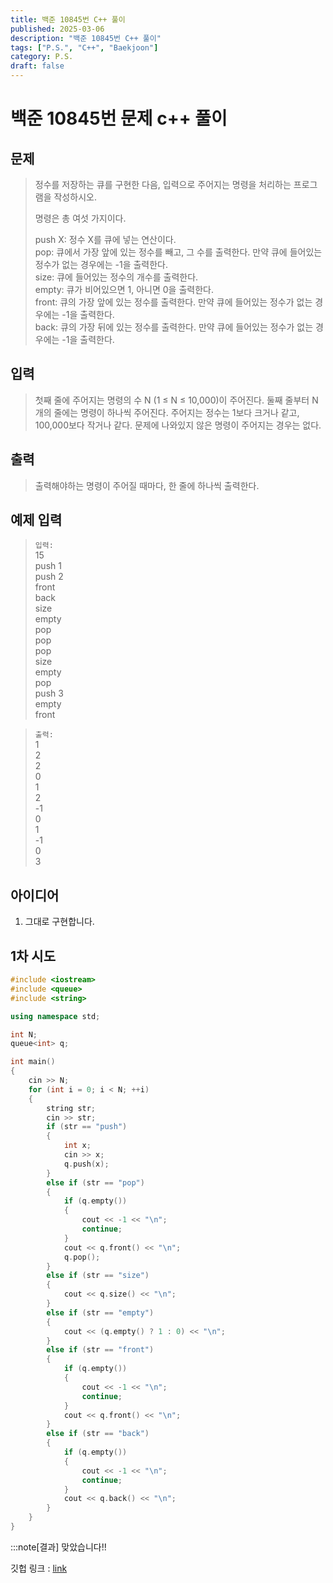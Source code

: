 ```yaml
---
title: 백준 10845번 C++ 풀이
published: 2025-03-06
description: "백준 10845번 C++ 풀이"
tags: ["P.S.", "C++", "Baekjoon"]
category: P.S.
draft: false
---
```


# 백준 10845번 문제 c++ 풀이

## 문제 

> 정수를 저장하는 큐를 구현한 다음, 입력으로 주어지는 명령을 처리하는 프로그램을 작성하시오.  
>   
> 명령은 총 여섯 가지이다.  
>   
> push X: 정수 X를 큐에 넣는 연산이다.  
> pop: 큐에서 가장 앞에 있는 정수를 빼고, 그 수를 출력한다. 만약 큐에 들어있는 정수가 없는 경우에는 -1을 출력한다.  
> size: 큐에 들어있는 정수의 개수를 출력한다.  
> empty: 큐가 비어있으면 1, 아니면 0을 출력한다.  
> front: 큐의 가장 앞에 있는 정수를 출력한다. 만약 큐에 들어있는 정수가 없는 경우에는 -1을 출력한다.  
> back: 큐의 가장 뒤에 있는 정수를 출력한다. 만약 큐에 들어있는 정수가 없는 경우에는 -1을 출력한다.  

## 입력

> 첫째 줄에 주어지는 명령의 수 N (1 ≤ N ≤ 10,000)이 주어진다. 둘째 줄부터 N개의 줄에는 명령이 하나씩 주어진다. 주어지는 정수는 1보다 크거나 같고, 100,000보다 작거나 같다. 문제에 나와있지 않은 명령이 주어지는 경우는 없다.

## 출력

> 출력해야하는 명령이 주어질 때마다, 한 줄에 하나씩 출력한다.


## 예제 입력

> `입력:`  
> 15  
> push 1  
> push 2  
> front  
> back  
> size  
> empty  
> pop  
> pop  
> pop  
> size  
> empty  
> pop  
> push 3  
> empty  
> front  

>`출력:`  
> 1  
> 2  
> 2  
> 0  
> 1  
> 2  
> -1  
> 0  
> 1  
> -1  
> 0  
> 3  
## 아이디어

1. 그대로 구현합니다.

## 1차 시도

```cpp
#include <iostream>
#include <queue>
#include <string>

using namespace std;

int N;
queue<int> q;

int main()
{
    cin >> N;
    for (int i = 0; i < N; ++i)
    {
        string str;
        cin >> str;
        if (str == "push")
        {
            int x;
            cin >> x;
            q.push(x);
        }
        else if (str == "pop")
        {
            if (q.empty())
            {
                cout << -1 << "\n";
                continue;
            }
            cout << q.front() << "\n";
            q.pop();
        }
        else if (str == "size")
        {
            cout << q.size() << "\n";
        }
        else if (str == "empty")
        {
            cout << (q.empty() ? 1 : 0) << "\n";
        }
        else if (str == "front")
        {
            if (q.empty())
            {
                cout << -1 << "\n";
                continue;
            }
            cout << q.front() << "\n";
        }
        else if (str == "back")
        {
            if (q.empty())
            {
                cout << -1 << "\n";
                continue;
            }
            cout << q.back() << "\n";
        }
    }
}
```

:::note[결과]
맞았습니다!!

깃헙 링크 : [link](https://github.com/Ushio-Hayase/Baekjoon/tree/main/%EB%B0%B1%EC%A4%80/Silver/10845.%E2%80%85%ED%81%90)
